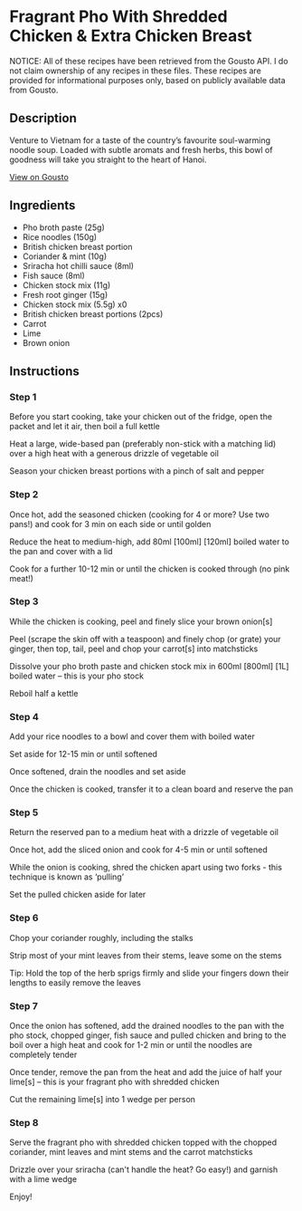 # Fragrant Pho With Shredded Chicken & Extra Chicken Breast

NOTICE: All of these recipes have been retrieved from the Gousto API. I do not claim ownership of any recipes in these files. These recipes are provided for informational purposes only, based on publicly available data from Gousto.

## Description

Venture to Vietnam for a taste of the country’s favourite soul-warming noodle soup. Loaded with subtle aromats and fresh herbs, this bowl of goodness will take you straight to the heart of Hanoi.

[View on Gousto](https://www.gousto.co.uk/recipes/cookbook/fragrant-pho-with-shredded-chicken-extra-chicken-breast)

## Ingredients

- Pho broth paste (25g)
- Rice noodles (150g)
- British chicken breast portion
- Coriander & mint (10g)
- Sriracha hot chilli sauce (8ml)
- Fish sauce (8ml)
- Chicken stock mix (11g)
- Fresh root ginger (15g)
- Chicken stock mix (5.5g) x0
- British chicken breast portions (2pcs)
- Carrot
- Lime
- Brown onion

## Instructions


### Step 1

Before you start cooking, take your chicken out of the fridge, open the packet and let it air, then boil a full kettle

Heat a large, wide-based pan (preferably non-stick with a matching lid) over a high heat with a generous drizzle of vegetable oil

Season your chicken breast portions with a pinch of salt and pepper


### Step 2

Once hot, add the seasoned chicken (cooking for 4 or more? Use two pans!) and cook for 3 min on each side or until golden

Reduce the heat to medium-high, add 80ml <span class="text-purple">[100ml]</span> <span class="text-danger">[120ml] </span>boiled water to the pan and cover with a lid

Cook for a further 10-12 min or until the chicken is cooked through (no pink meat!)


### Step 3

While the chicken is cooking, peel and finely slice your brown onion[s]

Peel (scrape the skin off with a teaspoon) and finely chop (or grate) your ginger, then top, tail, peel and chop your carrot[s] into matchsticks

Dissolve your pho broth paste and chicken stock mix in 600ml <span class="text-purple">[800ml]</span><span class="text-danger"> [1L]</span> boiled water – this is your pho stock

Reboil half a kettle


### Step 4

Add your rice noodles to a bowl and cover them with boiled water

Set aside for 12-15 min or until softened

Once softened, drain the noodles and set aside

Once the chicken is cooked, transfer it to a clean board and reserve the pan


### Step 5

Return the reserved pan to a medium heat with a drizzle of vegetable oil

Once hot, add the sliced onion and cook for 4-5 min or until softened

While the onion is cooking, shred the chicken apart using two forks - this technique is known as ‘pulling’

Set the pulled chicken aside for later


### Step 6

Chop your coriander roughly, including the stalks

Strip most of your mint leaves from their stems, leave some on the stems

Tip: Hold the top of the herb sprigs firmly and slide your fingers down their lengths to easily remove the leaves


### Step 7

Once the onion has softened, add the drained noodles to the pan with the pho stock, chopped ginger, fish sauce and pulled chicken and bring to the boil over a high heat and cook for 1-2 min or until the noodles are completely tender

Once tender, remove the pan from the heat and add the juice of half your<span class="text-danger"> </span>lime[s] – this is your fragrant pho with shredded chicken

Cut the remaining lime[s] into 1 wedge per person

### Step 8

Serve the fragrant pho with shredded chicken topped with the chopped coriander, mint leaves and mint stems and the carrot matchsticks

Drizzle over your sriracha (can't handle the heat? Go easy!) and garnish with a lime wedge

Enjoy!

